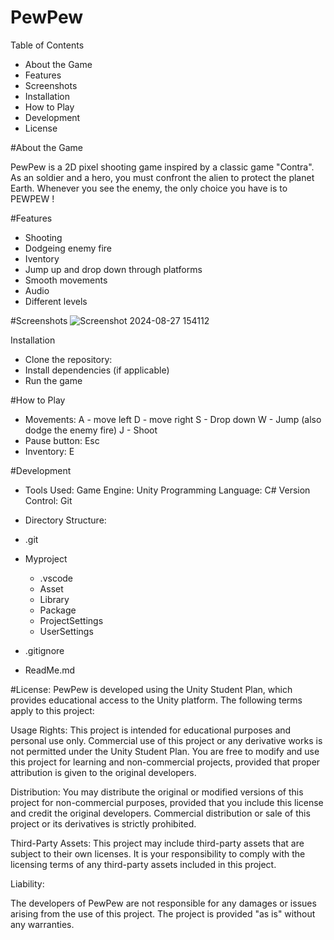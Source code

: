 # PewPew
Table of Contents
- About the Game
- Features
- Screenshots
- Installation
- How to Play
- Development
- License

#About the Game

PewPew is a 2D pixel shooting game inspired by a classic game "Contra". As an soldier and a hero, you must confront the alien to protect the planet Earth. Whenever you see the enemy, the only choice you have is to PEWPEW !

#Features
- Shooting
- Dodgeing enemy fire
- Iventory
- Jump up and drop down through platforms
- Smooth movements
- Audio
- Different levels

#Screenshots
![Screenshot 2024-08-27 154112](https://github.com/user-attachments/assets/054eeac8-cd46-4ce4-9a14-03cd88e78cfd)

Installation
- Clone the repository:
- Install dependencies (if applicable)
- Run the game

#How to Play
- Movements:
  A - move left
  D - move right
  S - Drop down
  W - Jump (also dodge the enemy fire)
  J - Shoot
- Pause button: Esc
- Inventory: E

#Development
- Tools Used:
Game Engine: Unity
Programming Language: C#
Version Control: Git

- Directory Structure:
+ .git
  
+ Myproject
  + .vscode
  + Asset
  + Library
  + Package
  + ProjectSettings
  + UserSettings
  
+ .gitignore
  
+ ReadMe.md

#License: 
PewPew is developed using the Unity Student Plan, which provides educational access to the Unity platform. The following terms apply to this project:

Usage Rights:
This project is intended for educational purposes and personal use only. Commercial use of this project or any derivative works is not permitted under the Unity Student Plan.
You are free to modify and use this project for learning and non-commercial projects, provided that proper attribution is given to the original developers.

Distribution:
You may distribute the original or modified versions of this project for non-commercial purposes, provided that you include this license and credit the original developers.
Commercial distribution or sale of this project or its derivatives is strictly prohibited.

Third-Party Assets:
This project may include third-party assets that are subject to their own licenses. It is your responsibility to comply with the licensing terms of any third-party assets included in this project.

Liability:

The developers of PewPew are not responsible for any damages or issues arising from the use of this project. The project is provided "as is" without any warranties.
